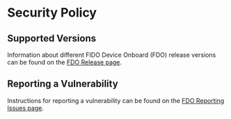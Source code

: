 # Security Policy

## Supported Versions

Information about different FIDO Device Onboard (FDO) release versions can be found on the [FDO Release page](https://fido-device-onboard.github.io/docs-fidoiot/latest/releases/).

## Reporting a Vulnerability

Instructions for reporting a vulnerability can be found on the [FDO Reporting Issues page](https://lf-edge.atlassian.net/wiki/spaces/SDO/pages/14586261/Reporting+Issues). 
